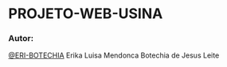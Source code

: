 # PROJETO-WEB-USINA

###  Autor: 
<a href="https://github.com/eri-Botechia">@ERI-BOTECHIA</a>
Erika Luisa Mendonca Botechia de Jesus Leite
